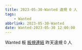 ```yaml
---
title: 2023-05-30-Wanted 違規 0 人
tags:
    - Wanted
abbrlink: 2023-05-30-Wanted
date: Wanted-2023-05-30 12:00:00
---
```

Wanted 板 [板規連結](https://www.ptt.cc/bbs/Wanted/M.1608829773.A.D3B.html)
昨天違規 0 人
